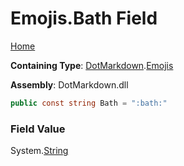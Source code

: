 # Emojis\.Bath Field

[Home](../../../README.md)

**Containing Type**: [DotMarkdown](../../README.md)\.[Emojis](../README.md)

**Assembly**: DotMarkdown\.dll

```csharp
public const string Bath = ":bath:"
```

### Field Value

System\.[String](https://docs.microsoft.com/en-us/dotnet/api/system.string)